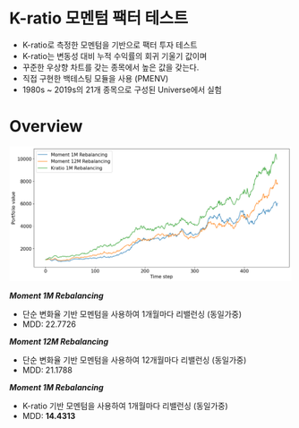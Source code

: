 # K-ratio 모멘텀 팩터 테스트

- K-ratio로 측정한 모멘텀을 기반으로 팩터 투자 테스트
- K-ratio는 변동성 대비 누적 수익률의 회귀 기울기 값이며 
- 꾸준한 우상향 차트를 갖는 종목에서 높은 값을 갖는다. 
- 직접 구현한 백테스팅 모듈을 사용 (PMENV)
- 1980s ~ 2019s의 21개 종목으로 구성된 Universe에서 실험

# Overview

![Comparison](output.png)

***Moment 1M Rebalancing***
- 단순 변화율 기반 모멘텀을 사용하여 1개월마다 리밸런싱 (동일가중)
- MDD: 22.7726

***Moment 12M Rebalancing***
- 단순 변화율 기반 모멘텀을 사용하여 12개월마다 리밸런싱 (동일가중)
- MDD: 21.1788

***Moment 1M Rebalancing***
- K-ratio 기반 모멘텀을 사용하여 1개월마다 리밸런싱 (동일가중)
- MDD: **14.4313**
